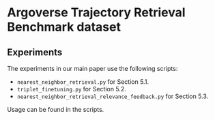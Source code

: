 # Argoverse Trajectory Retrieval Benchmark dataset

## Experiments

The experiments in our main paper use the following scripts:

- `nearest_neighbor_retrieval.py` for Section 5.1.
- `triplet_finetuning.py` for Section 5.2.
- `nearest_neighbor_retrieval_relevance_feedback.py` for Section 5.3.

Usage can be found in the scripts.
